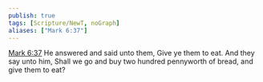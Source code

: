 ```yaml
---
publish: true
tags: [Scripture/NewT, noGraph]
aliases: ["Mark 6:37"]
---
```

[Mark 6:37](https://churchofjesuschrist.org/study/scriptures/nt/mark/6?lang=eng&id=p37#p37) He answered and said unto them, Give ye them to eat. And they say unto him, Shall we go and buy two hundred pennyworth of bread, and give them to eat?
